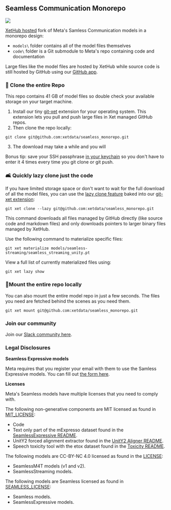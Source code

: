 ## Seamless Communication Monorepo

![](hero.jpg)

[XetHub hosted](https://about.xethub.com/product/integrations/github) fork of Meta's Samless Communication models in a monorepo design:

- `models\` folder contains all of the model files themselves
- `code\` folder is a Git submodule to Meta's repo containing code and documentation

Large files like the model files are hosted by XetHub while source code is still hosted by GitHub using our [GitHub app](https://github.com/apps/xetdata).

### 🔂 Clone the entire Repo

This repo contains 41 GB of model files so double check your available storage on your target machine.

1. Install our tiny [git-xet](https://xethub.com/assets/docs/getting-started/install) extension for your operating system. This extension lets you pull and push large files in Xet managed GitHub repos. 
2. Then clone the repo locally:

```
git clone git@github.com:xetdata/seamless_monorepo.git
```
3. The download may take a while and you will 

Bonus tip: save your SSH passphrase [in your keychain](https://docs.github.com/en/authentication/connecting-to-github-with-ssh/working-with-ssh-key-passphrases#saving-your-passphrase-in-the-keychain) so you don't have to enter it 4 times every time you git clone or git push.

### 🛋️ Quickly lazy clone just the code

If you have limited storage space or don't want to wait for the full download of all the model files, you can use the [lazy clone feature](https://xethub.com/assets/docs/large-repos/lazy-clone) baked into our [git-xet extension](https://xethub.com/assets/docs/getting-started/install):

```
git xet clone --lazy git@github.com:xetdata/seamless_monorepo.git
```

This command downloads all files managed by GitHub directly (like source code and markdown files) and only downloads pointers to larger binary files managed by XetHub.

Use the following command to materialize specific files:

```
git xet materialize models/seamless-streaming/seamless_streaming_unity.pt
```

View a full list of currently materialized files using:

```
git xet lazy show

```

### 🗻Mount the entire repo locally

You can also mount the entire model repo in just a few seconds. The files you need are fetched behind the scenes as you need them.

```
git xet mount git@github.com:xetdata/seamless_monorepo.git
```

### Join our community

Join our [Slack community here](https://communityinviter.com/apps/xetdata/xet).

### Legal Disclosures

**Seamless Expressive models**

Meta requires that you register your email with them to use the Samless Expressive models. You can fill out [the form here](https://ai.meta.com/resources/models-and-libraries/seamless-downloads/).

**Licenses**

Meta's Seamless models have multiple licenses that you need to comply with.

The following non-generative components are MIT licensed as found in [MIT_LICENSE](MIT_LICENSE):
- Code
- Text only part of the mExpresso dataset found in the [SeamlessExpressive README](docs/expressive/README.md).
- UnitY2 forced alignment extractor found in the [UnitY2 Aligner README](docs/m4t/unity2_aligner_README.md).
- Speech toxicity tool with the etox dataset found in the [Toxicity README](src/seamless_communication/cli/toxicity).

The following models are CC-BY-NC 4.0 licensed as found in the [LICENSE](LICENSE):
- SeamlessM4T models (v1 and v2).
- SeamlessStreaming models.

The following models are Seamless licensed as found in [SEAMLESS_LICENSE](SEAMLESS_LICENSE):
- Seamless models.
- SeamlessExpressive models.